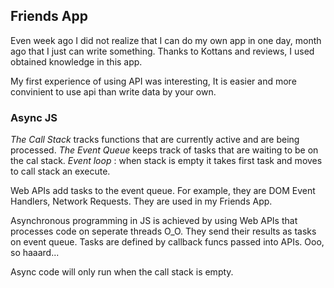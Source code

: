 ## Friends App

Even week ago I did not realize that I can do my own app in one day, month ago that I  just can  write something. Thanks to Kottans and reviews, I used obtained knowledge in this app.

My first experience of using API was interesting, It is easier and more convinient to use api than write data by your own.  

### Async JS
*The Call Stack* tracks functions that are currently active and are being processed. *The Event Queue* keeps track of tasks that are waiting to be on the cal stack. *Event loop* : when stack is empty it takes first task and moves to call stack an execute. 

Web APIs add tasks to the  event queue. For example, they are DOM Event Handlers, Network Requests. They are used in my Friends App. 

Asynchronous programming in JS is achieved by using Web APIs that processes code on seperate threads O_O. They send their results as tasks on event queue. Tasks are defined by callback funcs passed into APIs. Ooo, so haaard... 

Async code will only run when the call stack is empty.
